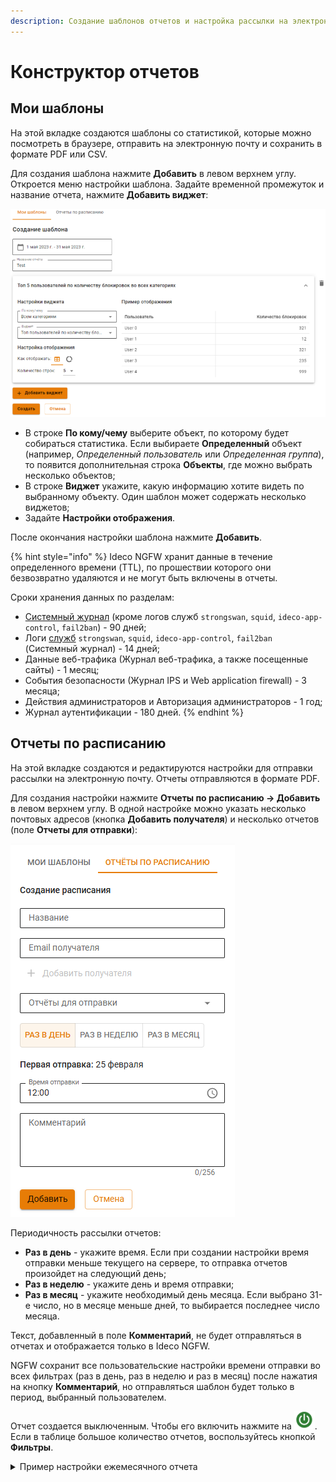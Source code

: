 ```yaml
---
description: Создание шаблонов отчетов и настройка рассылки на электронную почту.
---
```


# Конструктор отчетов

## Мои шаблоны

На этой вкладке создаются шаблоны со статистикой, которые можно посмотреть в браузере, отправить на электронную почту и сохранить в формате PDF или CSV.

Для создания шаблона нажмите **Добавить** в левом верхнем углу. Откроется меню настройки шаблона. Задайте временной промежуток и название отчета, нажмите **Добавить виджет**:

![](/.gitbook/assets/report-designer.png)

* В строке **По кому/чему** выберите объект, по которому будет собираться статистика. Если выбираете **Определенный** объект (например, *Определенный пользователь* или *Определенная группа*), то появится дополнительная строка **Объекты**, где можно выбрать несколько объектов;
* В строке **Виджет** укажите, какую информацию хотите видеть по выбранному объекту. Один шаблон может содержать несколько виджетов;
* Задайте **Настройки отображения**.

После окончания настройки шаблона нажмите **Добавить**.

{% hint style="info" %}
Ideco NGFW хранит данные в течение определенного времени (TTL), по прошествии которого они безвозвратно удаляются и не могут быть включены в отчеты.

Сроки хранения данных по разделам:

* [Системный журнал](/settings/reports/logs.md) (кроме логов служб `strongswan`, `squid`, `ideco-app-control`, `fail2ban`) - 90 дней;
* Логи [служб](/settings/server-management/terminal/README.md) `strongswan`, `squid`, `ideco-app-control`, `fail2ban` (Системный журнал) - 14 дней;
* Данные веб-трафика (Журнал веб-трафика, а также посещенные сайты) - 1 месяц;
* События безопасности (Журнал IPS и Web application firewall) - 3 месяца;
* Действия администраторов и Авторизация администраторов - 1 год;
* Журнал аутентификации - 180 дней.
{% endhint %}

## Отчеты по расписанию

На этой вкладке создаются и редактируются настройки для отправки рассылки на электронную почту. Отчеты отправляются в формате PDF.

Для создания настройки нажмите **Отчеты по расписанию -> Добавить** в левом верхнем углу. В одной настройке можно указать несколько почтовых адресов (кнопка **Добавить получателя**) и несколько отчетов (поле **Отчеты для отправки**):

![](/.gitbook/assets/report-designer1.png)

Периодичность рассылки отчетов:
* **Раз в день** - укажите время. Если при создании настройки время отправки меньше текущего на сервере, то отправка отчетов произойдет на следующий день;
* **Раз в неделю** - укажите день и время отправки;
* **Раз в месяц** - укажите необходимый день месяца. Если выбрано 31-е число, но в месяце меньше дней, то выбирается последнее число месяца.

Текст, добавленный в поле **Комментарий**, не будет отправляться в отчетах и отображается только в Ideco NGFW.

NGFW сохранит все пользовательские настройки времени отправки во всех фильтрах (раз в день, раз в неделю и раз в месяц) после нажатия на кнопку **Комментарий**, но отправляться шаблон будет только в период, выбранный пользователем.

Отчет создается выключенным. Чтобы его включить нажмите на ![](/.gitbook/assets/icon-on.png). Если в таблице большое количество отчетов, воспользуйтесь кнопкой **Фильтры**.

<details>
<summary>Пример настройки ежемесячного отчета</summary>

Необходимо настроить отправку отчета с информацией о заблокированных сайтах по всем пользователям. Периодичность - ежемесячно, каждое первое число месяца.

Создайте шаблон отчета, на основании которого будет собрана статистика для отправки:

1\. Нажмите **Добавить** на вкладке **Мои шаблоны**.

2\. Выберите временной период, за который следует сформировать отчет, из предложенных фильтров или укажите даты нажав **Выберите дату**.

3\. Укажите название отчета (строка *Название отчета*).

4\. Кликните по кнопке **Добавить виджет**.

5\. Заполните строки:

* **По кому/чему** - выберите **Всем пользователям**;
* **Виджет** - выберите **Топ заблокированных сайтов**;

6\. Укажите **Настройки отображения** в виде таблицы или круговой диаграммы:

![](/.gitbook/assets/report-designer2.gif)

7\. Сохраните шаблон по кнопке **Добавить**.

Создайте правило, по которому шаблон отчета будет отправляться на электронную почту:

1\. Нажмите **Добавить** на вкладке **Отчеты по расписанию**.

2\. Заполните строки:

* **Название** - любое название, которое поможет идентифицировать правило расписания;
* **Email получателя** - электронная почта получателя отчета. Если нужно отправлять отчет нескольким получателям, укажите дополнительные адреса по кнопке **Добавить получателя**.

3\. Выберите нужный шаблон в поле **Отчеты для отправки**.

4\. Укажите настройки даты/дня и времени отправки отчета получателю (раз в месяц, каждый 1-й день месяца).

</details>